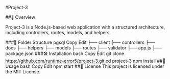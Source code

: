 #Project-3

##🚀 Overview

Project-3 is a Node.js-based web application with a structured architecture, including controllers, routes, models, and helpers.

###📂 Folder Structure
pgsql
Copy
Edit
├── client
├── controllers
├── docs
├── helpers
├── models
├── routes
├── validator
├── app.js
├── package.json
###🛠️ Installation
bash
Copy
Edit
git clone https://github.com/runtime-error5/project-3.git
cd project-3
npm install
##🚦 Usage
bash
Copy
Edit
npm start
##📝 License
This project is licensed under the MIT License.
